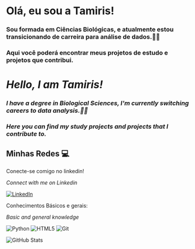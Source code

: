 # Olá, eu sou a Tamiris!

 ### Sou formada em Ciências Biológicas, e atualmente estou transicionando de carreira para análise de dados.👩‍💻
 ### Aqui você poderá encontrar meus projetos de estudo e projetos que contribui.

# _Hello, I am Tamiris!_

### _I have a degree in Biological Sciences, I'm currently switching careers to data analysis.👩‍💻_
### _Here you can find my study projects and projects that I contribute to._

 ## Minhas Redes 💻

Conecte-se comigo no linkedin!

_Connect with me on Linkedin_

[![LinkedIn](https://img.shields.io/badge/LinkedIn-0077B5?style=for-the-badge&logo=linkedin&logoColor=white)](https://www.linkedin.com/in/tamiris-ferreira-torres-36425311a)

Conhecimentos Básicos e gerais:

_Basic and general knowledge_

![Python](https://img.shields.io/badge/Python-14354C?style=for-the-badge&logo=python&logoColor=white) 	![HTML5](https://img.shields.io/badge/HTML5-E34F26?style=for-the-badge&logo=html5&logoColor=white) ![Git](https://img.shields.io/badge/GIT-E44C30?style=for-the-badge&logo=git&logoColor=white)

![GitHub Stats](https://github-readme-stats.vercel.app/api?username=TAMITORRES&theme=transparent&bg_color=000&border_color=30A3DC&show_icons=true&icon_color=30A3DC&title_color=E94D5F&text_color=FFF)
